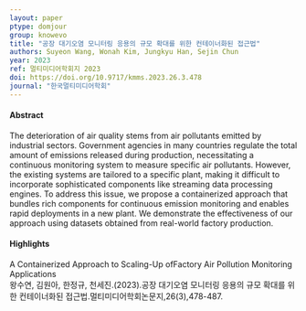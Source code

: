 ```yaml
---
layout: paper
ptype: domjour 
group: knowevo
title: "공장 대기오염 모니터링 응용의 규모 확대를 위한 컨테이너화된 접근법"
authors: Suyeon Wang, Wonah Kim, Jungkyu Han, Sejin Chun
year: 2023
ref: 멀티미디어학회지 2023
doi: https://doi.org/10.9717/kmms.2023.26.3.478
journal: "한국멀티미디어학회"
---
```


<h4><span class="badge badge-info">Abstract</span></h4>
The deterioration of air quality stems from air pollutants emitted by industrial sectors. Government agencies in many countries regulate the total amount of emissions released during production, necessitating a continuous monitoring system to measure specific air pollutants. However, the existing systems are tailored to a specific plant, making it difficult to incorporate sophisticated components like streaming data processing engines. To address this issue, we propose a containerized approach that bundles rich components for continuous emission monitoring and enables rapid deployments in a new plant. We demonstrate the effectiveness of our approach using datasets obtained from real-world factory production.

<h4><span class="badge badge-info">Highlights</span></h4>

<div class="alert alert-warning" role="alert">
   A Containerized Approach to Scaling-Up ofFactory Air Pollution Monitoring Applications
</div>

<div class="alert alert-primary" role="alert">
   왕수연, 김원아, 한정규, 천세진.(2023).공장 대기오염 모니터링 응용의 규모 확대를 위한 컨테이너화된 접근법.멀티미디어학회논문지,26(3),478-487.
</div>